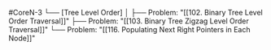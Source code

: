#CoreN-3
└── [Tree Level Order]
    │
    ├── Problem: "[[102. Binary Tree Level Order Traversal]]"
    ├── Problem: "[[103. Binary Tree Zigzag Level Order Traversal]]"
    └── Problem: "[[116. Populating Next Right Pointers in Each Node]]"